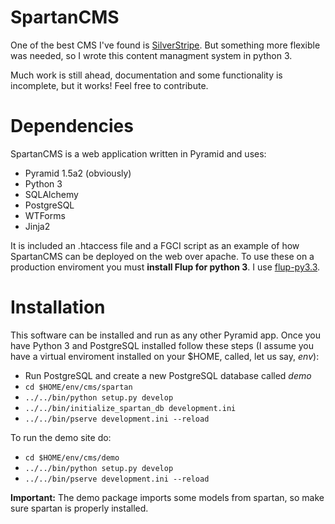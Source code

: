 SpartanCMS
===

One of the best CMS I've found is [SilverStripe](http://www.silverstripe.org). But something more flexible was needed, so I wrote this content managment system in python 3.

Much work is still ahead, documentation and some functionality is incomplete, but it works! Feel free to contribute.

Dependencies
===

SpartanCMS is a web application written in Pyramid and uses:

* Pyramid 1.5a2 (obviously)
* Python 3
* SQLAlchemy
* PostgreSQL
* WTForms
* Jinja2

It is included an .htaccess file and a FGCI script as an example of how SpartanCMS can be deployed on the web over apache. To use these on a production enviroment you must **install Flup for python 3**. I use [flup-py3.3](https://github.com/Pyha/flup-py3.3).

Installation
===

This software can be installed and run as any other Pyramid app. Once you have Python 3 and PostgreSQL installed follow these steps (I assume you have a virtual enviroment installed on your $HOME, called, let us say, *env*):

* Run PostgreSQL and create a new PostgreSQL database called *demo*
* ``` cd $HOME/env/cms/spartan ```
* ``` ../../bin/python setup.py develop ```
* ``` ../../bin/initialize_spartan_db development.ini ```
* ``` ../../bin/pserve development.ini --reload ```

To run the demo site do:
* ``` cd $HOME/env/cms/demo ```
* ``` ../../bin/python setup.py develop ```
* ``` ../../bin/pserve development.ini --reload ```

**Important:** The demo package imports some models from spartan, so make sure spartan is properly installed.

